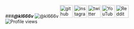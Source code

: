 ###***@kl666v***
![@kl666v](https://camo.githubusercontent.com/e0e9e18e53441a587fd316078af850d1206c07b53988e35a95c6438d48f26f7b/68747470733a2f2f63646e2e646973636f72646170702e636f6d2f6174746163686d656e74732f3933353534373137343432313433303330322f3936383530303737363633393032313035362f47696635362e676966)
[<img src='https://cdn.jsdelivr.net/npm/simple-icons@3.0.1/icons/github.svg' alt='github' height='40'>](https://github.com/kl666v)  [<img src='https://cdn.jsdelivr.net/npm/simple-icons@3.0.1/icons/instagram.svg' alt='instagram' height='40'>](https://www.instagram.com/kl666v.here/)  [<img src='https://cdn.jsdelivr.net/npm/simple-icons@3.0.1/icons/twitter.svg' alt='twitter' height='40'>](https://twitter.com/kl666v)  [<img src='https://cdn.jsdelivr.net/npm/simple-icons@3.0.1/icons/youtube.svg' alt='YouTube' height='40'>](https://www.youtube.com/channel/UC5wc4dXvUYo6x33NLxfySug)  [<img src='https://cdn.jsdelivr.net/npm/simple-icons@3.0.1/icons/reddit.svg' alt='Reddit' height='40'>](https://www.reddit.com/user/kl666v)  
![Profile views](https://gpvc.arturio.dev/kl666v)  

